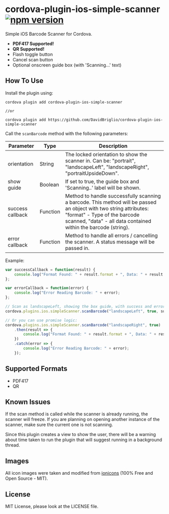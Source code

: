 # cordova-plugin-ios-simple-scanner [![npm version](https://badge.fury.io/js/cordova-plugin-ios-simple-scanner.svg)](https://badge.fury.io/js/cordova-plugin-ios-simple-scanner)

Simple iOS Barcode Scanner for Cordova.

- **PDF417 Supported!**
- **QR Supported!**
- Flash toggle button
- Cancel scan button
- Optional onscreen guide box (with 'Scanning...' text)

## How To Use

Install the plugin using:

```terminal
cordova plugin add cordova-plugin-ios-simple-scanner

//or

cordova plugin add https://github.com/DavidBriglio/cordova-plugin-ios-simple-scanner
```

Call the `scanBarcode` method with the following parameters:

|Parameter|Type|Description|
|---|---|---|
|orientation|String|The locked orientation to show the scanner in. Can be: "portrait", "landscapeLeft", "landscapeRight", "portraitUpsideDown".|
|show guide|Boolean|If set to true, the guide box and 'Scanning..' label will be shown.|
|success callback|Function|Method to handle successfully scanning a barcode. This method will be passed an object with two string attributes: "format" - Type of the barcode scanned, "data" - all data contained within the barcode (string).|
|error callback|Function|Method to handle all errors / cancelling the scanner. A status message will be passed in.|

Example:

```javascript
var successCallback = function(result) {
    console.log("Format Found: " + result.format + ", Data: " + result.data);
};

var errorCallback = function(error) {
    console.log("Error Reading Barcode: " + error);
};

// Scan as landscapeLeft, showing the box guide, with success and error callbacks
cordova.plugins.ios.simpleScanner.scanBarcode("landscapeLeft", true, successCallback, errorCallback);

// Or you can use promise logic:
cordova.plugins.ios.simpleScanner.scanBarcode("landscapeRight", true)
    .then(result => {
        console.log("Format Found: " + result.format + ", Data: " + result.data);
    })
    .catch(error => {
        console.log("Error Reading Barcode: " + error);
    });
```

## Supported Formats

- PDF417
- QR

## Known Issues

If the scan method is called while the scanner is already running, the scanner will freeze. If you are planning on opening another instance of the scanner, make sure the current one is not scanning.

Since this plugin creates a view to show the user, there will be a warning about time taken to run the plugin that will suggest running in a background thread.

## Images

All icon images were taken and modified from [ionicons](http://ionicons.com/) (100% Free and Open Source - MIT).

## License

MIT License, please look at the LICENSE file.